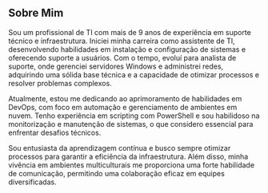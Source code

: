 ## Sobre Mim

Sou um profissional de TI com mais de 9 anos de experiência em suporte técnico e infraestrutura. Iniciei minha carreira como assistente de TI, desenvolvendo habilidades em instalação e configuração de sistemas e oferecendo suporte a usuários. Com o tempo, evoluí para analista de suporte, onde gerenciei servidores Windows e administrei redes, adquirindo uma sólida base técnica e a capacidade de otimizar processos e resolver problemas complexos.

Atualmente, estou me dedicando ao aprimoramento de habilidades em DevOps, com foco em automação e gerenciamento de ambientes em nuvem. Tenho experiência em scripting com PowerShell e sou habilidoso na monitorização e manutenção de sistemas, o que considero essencial para enfrentar desafios técnicos.

Sou entusiasta da aprendizagem contínua e busco sempre otimizar processos para garantir a eficiência da infraestrutura. Além disso, minha vivência em ambientes multiculturais me proporciona uma forte habilidade de comunicação, permitindo uma colaboração eficaz em equipes diversificadas.

